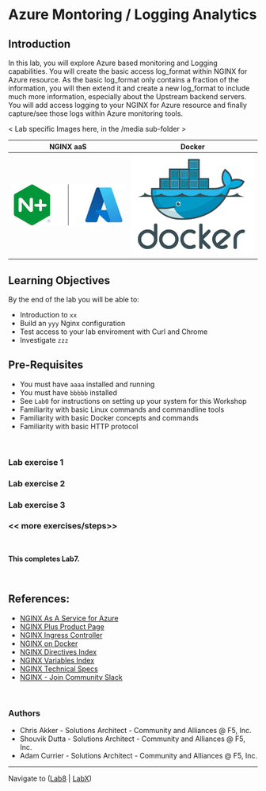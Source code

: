 # Azure Montoring / Logging Analytics

## Introduction

In this lab, you will explore Azure based monitoring and Logging capabilities. You will create the basic access log_format within NGINX for Azure resource. As the basic log_format only contains a fraction of the information, you will then extend it and create a new log_format to include much more information, especially about the Upstream backend servers. You will add access logging to your NGINX for Azure resource and finally capture/see those logs within Azure monitoring tools.

< Lab specific Images here, in the /media sub-folder >

NGINX aaS | Docker
:-------------------------:|:-------------------------:
![NGINX aaS](media/nginx-azure-icon.png)  |![Docker](media/docker-icon.png)
  
## Learning Objectives

By the end of the lab you will be able to:

- Introduction to `xx`
- Build an `yyy` Nginx configuration
- Test access to your lab enviroment with Curl and Chrome
- Investigate `zzz`


## Pre-Requisites

- You must have `aaaa` installed and running
- You must have `bbbbb` installed
- See `Lab0` for instructions on setting up your system for this Workshop
- Familiarity with basic Linux commands and commandline tools
- Familiarity with basic Docker concepts and commands
- Familiarity with basic HTTP protocol

<br/>

### Lab exercise 1

<numbered steps are here>

### Lab exercise 2

<numbered steps are here>

### Lab exercise 3

<numbered steps are here>

### << more exercises/steps>>

<numbered steps are here>

<br/>

**This completes Lab7.**

<br/>

## References:

- [NGINX As A Service for Azure](https://docs.nginx.com/nginxaas/azure/)
- [NGINX Plus Product Page](https://docs.nginx.com/nginx/)
- [NGINX Ingress Controller](https://docs.nginx.com//nginx-ingress-controller/)
- [NGINX on Docker](https://docs.nginx.com/nginx/admin-guide/installing-nginx/installing-nginx-docker/)
- [NGINX Directives Index](https://nginx.org/en/docs/dirindex.html)
- [NGINX Variables Index](https://nginx.org/en/docs/varindex.html)
- [NGINX Technical Specs](https://docs.nginx.com/nginx/technical-specs/)
- [NGINX - Join Community Slack](https://community.nginx.org/joinslack)

<br/>

### Authors

- Chris Akker - Solutions Architect - Community and Alliances @ F5, Inc.
- Shouvik Dutta - Solutions Architect - Community and Alliances @ F5, Inc.
- Adam Currier - Solutions Architect - Community and Alliances @ F5, Inc.

-------------

Navigate to ([Lab8](../lab8/readme.md) | [LabX](../labX/readme.md))
